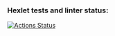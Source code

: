 ### Hexlet tests and linter status:
[![Actions Status](https://github.com/sibgatullin-i/js-oop-project-62/actions/workflows/hexlet-check.yml/badge.svg)](https://github.com/sibgatullin-i/js-oop-project-62/actions)